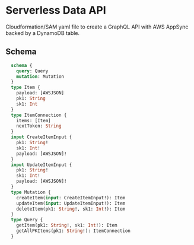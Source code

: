 # Serverless Data API

Cloudformation/SAM yaml file to create a GraphQL API with AWS AppSync backed by a DynamoDB table.

## Schema

```graphql
  schema {
    query: Query
    mutation: Mutation
  }
  type Item {
    payload: [AWSJSON]
    pk1: String
    sk1: Int
  }
  type ItemConnection {
    items: [Item]
    nextToken: String
  }
  input CreateItemInput {
    pk1: String!
    sk1: Int!
    payload: [AWSJSON]!
  }
  input UpdateItemInput {
    pk1: String!
    sk1: Int!
    payload: [AWSJSON]!
  }
  type Mutation {
    createItem(input: CreateItemInput!): Item
    updateItem(input: UpdateItemInput!): Item
    deleteItem(pk1: String!, sk1: Int!): Item
  }
  type Query {
    getItem(pk1: String!, sk1: Int!): Item
    getAllPKItems(pk1: String!): ItemConnection
  }
```
